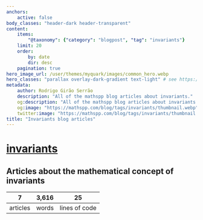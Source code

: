 ```yaml
---
anchors:
    active: false
body_classes: "header-dark header-transparent"
content:
    items:
        "@taxonomy": {"category": "blogpost", "tag": "invariants"}
    limit: 20
    order:
        by: date
        dir: desc
    pagination: true
hero_image_url: /user/themes/myquark/images/common_hero.webp
hero_classes: "parallax overlay-dark-gradient text-light" # see https://demo.getgrav.org/blog-skeleton/blog/hero-classes
metadata:
    author: Rodrigo Girão Serrão
    description: "All of the mathspp blog articles about invariants."
    og:description: "All of the mathspp blog articles about invariants."
    og:image: "https://mathspp.com/blog/tags/invariants/thumbnail.webp"
    twitter:image: "https://mathspp.com/blog/tags/invariants/thumbnail.webp"
title: "Invariants blog articles"
---
```


# <a href="/blog/tags/invariants" class="label label-primary tag-title">invariants</a>


## Articles about the mathematical concept of invariants



<table class="stats-table">
    <thead>
        <tr>
            <th style="text-align: center;">7</th>
            <th style="text-align: center;">3,616</th>
            <th style="text-align: center;">25</th>
        </tr>
    </thead>
    <tbody>
        <tr>
            <td style="text-align: center;">articles</td>
            <td style="text-align: center;">words</td>
            <td style="text-align: center;">lines of code</td>
        </tr>
    </tbody>
</table>